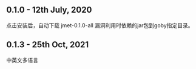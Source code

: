 ## 0.1.0 - 12th July, 2020
点击安装后，自动下载 jmet-0.1.0-all 漏洞利用时依赖的jar包到goby指定目录。

## 0.1.3 - 25th Oct, 2021 
中英文多语言